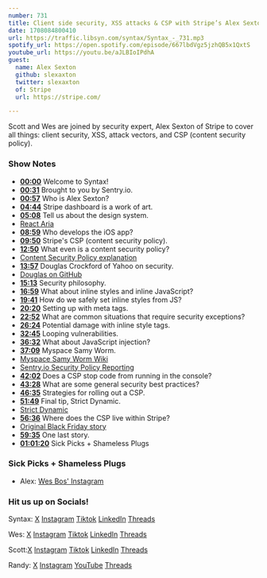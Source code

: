 ```yaml
---
number: 731
title: Client side security, XSS attacks & CSP with Stripe’s Alex Sexton
date: 1708084800410
url: https://traffic.libsyn.com/syntax/Syntax_-_731.mp3
spotify_url: https://open.spotify.com/episode/667lbdVgz5jzhQB5x1QxtS
youtube_url: https://youtu.be/aJLBIoIPdhA
guest:
  name: Alex Sexton
  github: slexaxton
  twitter: slexaxton
  of: Stripe
  url: https://stripe.com/

---
```


Scott and Wes are joined by security expert, Alex Sexton of Stripe to cover all things: client security, XSS, attack vectors, and CSP (content security policy).

### Show Notes

* **[00:00](#t=00:00)** Welcome to Syntax!
* **[00:31](#t=00:31)** Brought to you by Sentry.io.
* **[00:57](#t=00:57)** Who is Alex Sexton?
* **[04:44](#t=04:44)** Stripe dashboard is a work of art.
* **[05:08](#t=05:08)** Tell us about the design system.
* [React Aria](https://react-spectrum.adobe.com/react-aria/)
* **[08:59](#t=08:59)** Who develops the iOS app?
* **[09:50](#t=09:50)** Stripe's CSP (content security policy).
* **[12:50](#t=12:50)** What even is a content security policy?
* [Content Security Policy explanation](https://www.youtube.com/watch?v=JbfNWg6JS4U)
* **[13:57](#t=13:57)** Douglas Crockford of Yahoo on security.
* [Douglas on GitHub](https://github.com/douglascrockford)
* **[15:13](#t=15:13)** Security philosophy.
* **[16:59](#t=16:59)** What about inline styles and inline JavaScript?
* **[19:41](#t=19:41)** How do we safely set inline styles from JS?
* **[20:20](#t=20:20)** Setting up with meta tags.
* **[22:52](#t=22:52)** What are common situations that require security exceptions?
* **[26:24](#t=26:24)** Potential damage with inline style tags.
* **[32:45](#t=32:45)** Looping vulnerabilities.
* **[36:32](#t=36:32)** What about JavaScript injection?
* **[37:09](#t=37:09)** Myspace Samy Worm.
* [Myspace Samy Worm Wiki](https://en.wikipedia.org/wiki/Samy_(computer_worm))
* [Sentry.io Security Policy Reporting](https://docs.sentry.io/product/security-policy-reporting/)
* **[42:02](#t=42:02)** Does a CSP stop code from running in the console?
* **[43:28](#t=43:28)** What are some general security best practices?
* **[46:35](#t=46:35)** Strategies for rolling out a CSP.
* **[51:49](#t=51:49)** Final tip, Strict Dynamic.
* [Strict Dynamic](https://content-security-policy.com/strict-dynamic/)
* **[56:36](#t=56:36)** Where does the CSP live within Stripe?
* [Original Black Friday story](https://stripe.com/en-ca/newsroom/news/bfcm2023)
* **[59:35](#t=59:35)** One last story.
* **[01:01:20](#t=01:01:20)** Sick Picks + Shameless Plugs


### Sick Picks + Shameless Plugs

- Alex: [Wes Bos' Instagram](https://www.instagram.com/wesbos/)

### Hit us up on Socials!

Syntax: [X](https://twitter.com/syntaxfm) [Instagram](https://www.instagram.com/syntax_fm/) [Tiktok](https://www.tiktok.com/@syntaxfm) [LinkedIn](https://www.linkedin.com/company/96077407/admin/feed/posts/) [Threads](https://www.threads.net/@syntax_fm)

Wes: [X](https://twitter.com/wesbos) [Instagram](https://www.instagram.com/wesbos/) [Tiktok](https://www.tiktok.com/@wesbos) [LinkedIn](https://www.linkedin.com/in/wesbos/) [Threads](https://www.threads.net/@wesbos)

Scott:[X](https://twitter.com/stolinski) [Instagram](https://www.instagram.com/stolinski/) [Tiktok](https://www.tiktok.com/@stolinski) [LinkedIn](https://www.linkedin.com/in/stolinski/) [Threads](https://www.threads.net/@stolinski)

Randy: [X](https://twitter.com/randyrektor) [Instagram](https://www.instagram.com/randyrektor/) [YouTube](https://www.youtube.com/@randyrektor) [Threads](https://www.threads.net/@randyrektor)
